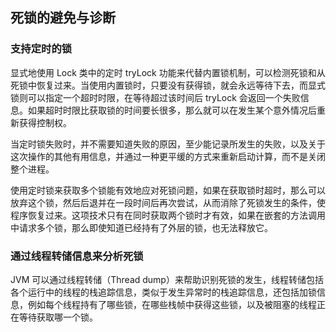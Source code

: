 ## 死锁的避免与诊断 ##

### 支持定时的锁

显式地使用 Lock 类中的定时 tryLock 功能来代替内置锁机制，可以检测死锁和从死锁中恢复过来。当使用内置锁时，只要没有获得锁，就会永远等待下去，而显式锁则可以指定一个超时时限，在等待超过该时间后 tryLock 会返回一个失败信息。如果超时时限比获取锁的时间要长很多，那么就可以在发生某个意外情况后重新获得控制权。

当定时锁失败时，并不需要知道失败的原因，至少能记录所发生的失败，以及关于这次操作的其他有用信息，并通过一种更平缓的方式来重新启动计算，而不是关闭整个进程。

使用定时锁来获取多个锁能有效地应对死锁问题，如果在获取锁时超时，那么可以放弃这个锁，然后后退并在一段时间后再次尝试，从而消除了死锁发生的条件，使程序恢复过来。这项技术只有在同时获取两个锁时才有效，如果在嵌套的方法调用中请求多个锁，那么即使知道已经持有了外层的锁，也无法释放它。

### 通过线程转储信息来分析死锁

JVM 可以通过线程转储（Thread dump）来帮助识别死锁的发生，线程转储包括各个运行中的线程的栈追踪信息，类似于发生异常时的栈追踪信息，还包括加锁信息，例如每个线程持有了哪些锁，在哪些栈帧中获得这些锁，以及被阻塞的线程正在等待获取哪一个锁。